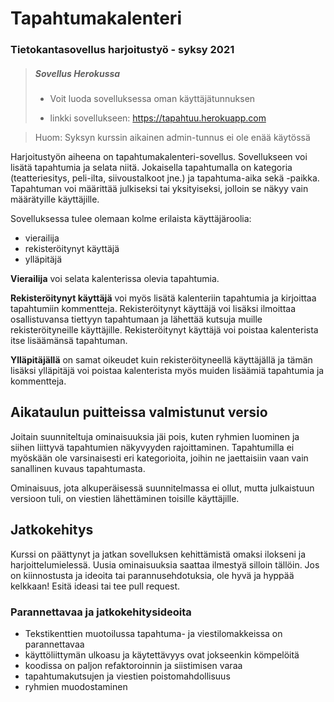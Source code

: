 # Tapahtumakalenteri
### Tietokantasovellus harjoitustyö - syksy 2021

> ##### Sovellus Herokussa
>
> * Voit luoda sovelluksessa oman käyttäjätunnuksen
>
> - linkki sovellukseen: <https://tapahtuu.herokuapp.com>

> Huom: Syksyn kurssin aikainen admin-tunnus ei ole enää käytössä

Harjoitustyön aiheena on tapahtumakalenteri-sovellus. Sovellukseen voi lisätä tapahtumia ja selata niitä.
Jokaisella tapahtumalla on kategoria (teatteriesitys, peli-ilta, siivoustalkoot jne.) ja tapahtuma-aika
sekä -paikka. Tapahtuman voi määrittää julkiseksi tai yksityiseksi, jolloin se näkyy vain määrätyille käyttäjille.

Sovelluksessa tulee olemaan
kolme erilaista käyttäjäroolia:

* vierailija
* rekisteröitynyt käyttäjä
* ylläpitäjä

**Vierailija** voi selata kalenterissa olevia tapahtumia.

**Rekisteröitynyt käyttäjä** voi myös lisätä kalenteriin tapahtumia ja kirjoittaa tapahtumiin kommentteja. Rekisteröitynyt
käyttäjä voi lisäksi ilmoittaa osallistuvansa tiettyyn tapahtumaan ja lähettää kutsuja muille rekisteröityneille käyttäjille.
Rekisteröitynyt käyttäjä voi poistaa kalenterista itse lisäämänsä tapahtuman.

**Ylläpitäjällä** on samat oikeudet kuin rekisteröityneellä käyttäjällä ja tämän lisäksi ylläpitäjä voi poistaa
kalenterista myös muiden lisäämiä tapahtumia ja kommentteja.

## Aikataulun puitteissa valmistunut versio

Joitain suunniteltuja ominaisuuksia jäi pois, kuten ryhmien luominen ja siihen liittyvä tapahtumien näkyvyyden rajoittaminen.
Tapahtumilla ei myöskään ole varsinaisesti eri kategorioita, joihin ne jaettaisiin vaan vain sanallinen kuvaus tapahtumasta.

Ominaisuus, jota alkuperäisessä suunnitelmassa ei ollut, mutta julkaistuun versioon tuli, on viestien lähettäminen toisille käyttäjille.

## Jatkokehitys

Kurssi on päättynyt ja jatkan sovelluksen kehittämistä omaksi ilokseni ja harjoittelumielessä.
Uusia ominaisuuksia saattaa ilmestyä silloin tällöin. Jos on kiinnostusta ja ideoita tai parannusehdotuksia, ole hyvä ja
hyppää kelkkaan! Esitä ideasi tai tee pull request.

### Parannettavaa ja jatkokehitysideoita

* Tekstikenttien muotoilussa tapahtuma- ja viestilomakkeissa on parannettavaa
* käyttöliittymän ulkoasu ja käytettävyys ovat jokseenkin kömpelöitä
* koodissa on paljon refaktoroinnin ja siistimisen varaa
* tapahtumakutsujen ja viestien poistomahdollisuus
* ryhmien muodostaminen
